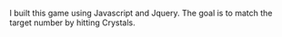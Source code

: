 I built this game using Javascript and Jquery. The goal is to match the target number by hitting Crystals.
